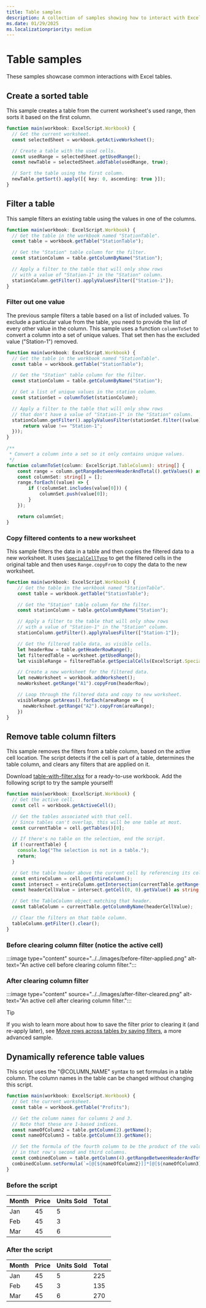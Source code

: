```yaml
---
title: Table samples
description: A collection of samples showing how to interact with Excel tables.
ms.date: 01/29/2025
ms.localizationpriority: medium
---
```


# Table samples

These samples showcase common interactions with Excel tables.

## Create a sorted table

This sample creates a table from the current worksheet's used range, then sorts it based on the first column.

```TypeScript
function main(workbook: ExcelScript.Workbook) {
  // Get the current worksheet.
  const selectedSheet = workbook.getActiveWorksheet();

  // Create a table with the used cells.
  const usedRange = selectedSheet.getUsedRange();
  const newTable = selectedSheet.addTable(usedRange, true);

  // Sort the table using the first column.
  newTable.getSort().apply([{ key: 0, ascending: true }]);
}
```

## Filter a table

This sample filters an existing table using the values in one of the columns.

```TypeScript
function main(workbook: ExcelScript.Workbook) {
  // Get the table in the workbook named "StationTable".
  const table = workbook.getTable("StationTable");

  // Get the "Station" table column for the filter.
  const stationColumn = table.getColumnByName("Station");

  // Apply a filter to the table that will only show rows 
  // with a value of "Station-1" in the "Station" column.
  stationColumn.getFilter().applyValuesFilter(["Station-1"]);
}
```

### Filter out one value

The previous sample filters a table based on a list of included values. To exclude a particular value from the table, you need to provide the list of every other value in the column. This sample uses a function `columnToSet` to convert a column into a set of unique values. That set then has the excluded value ("Station-1") removed.

```TypeScript
function main(workbook: ExcelScript.Workbook) {
  // Get the table in the workbook named "StationTable".
  const table = workbook.getTable("StationTable");

  // Get the "Station" table column for the filter.
  const stationColumn = table.getColumnByName("Station");

  // Get a list of unique values in the station column.
  const stationSet = columnToSet(stationColumn);

  // Apply a filter to the table that will only show rows
  // that don't have a value of "Station-1" in the "Station" column. 
  stationColumn.getFilter().applyValuesFilter(stationSet.filter((value) => {
      return value !== "Station-1";
  }));
}

/**
 * Convert a column into a set so it only contains unique values.
 */
function columnToSet(column: ExcelScript.TableColumn): string[] {
    const range = column.getRangeBetweenHeaderAndTotal().getValues() as string[][];
    const columnSet: string[] = [];
    range.forEach((value) => {
        if (!columnSet.includes(value[0])) {
            columnSet.push(value[0]);
        }
    });

    return columnSet;
}
```

### Copy filtered contents to a new worksheet

This sample filters the data in a table and then copies the filtered data to a new worksheet. It uses [`SpecialCellType`](/javascript/api/office-scripts/excelscript/excelscript.specialcelltype?view=office-scripts) to get the filtered cells in the original table and then uses `Range.copyFrom` to copy the data to the new worksheet.

```TypeScript
function main(workbook: ExcelScript.Workbook) {
    // Get the table in the workbook named "StationTable".
    const table = workbook.getTable("StationTable");

    // Get the "Station" table column for the filter.
    const stationColumn = table.getColumnByName("Station");

    // Apply a filter to the table that will only show rows 
    // with a value of "Station-1" in the "Station" column.
    stationColumn.getFilter().applyValuesFilter(["Station-1"]);

    // Get the filtered table data, as visible cells.
    let headerRow = table.getHeaderRowRange();
    let filteredTable = worksheet.getUsedRange();
    let visibleRange = filteredTable.getSpecialCells(ExcelScript.SpecialCellType.visible); 

    // Create a new worksheet for the filtered data. 
    let newWorksheet = workbook.addWorksheet();
    newWorksheet.getRange("A1").copyFrom(headerRow);

    // Loop through the filtered data and copy to new worksheet.
    visibleRange.getAreas().forEach(areaRange => { 
      newWorksheet.getRange("A2").copyFrom(areaRange);
    })
}
```

## Remove table column filters

This sample removes the filters from a table column, based on the active cell location. The script detects if the cell is part of a table, determines the table column, and clears any filters that are applied on it.

Download [table-with-filter.xlsx](table-with-filter.xlsx) for a ready-to-use workbook. Add the following script to try the sample yourself!

```TypeScript
function main(workbook: ExcelScript.Workbook) {
  // Get the active cell.
  const cell = workbook.getActiveCell();

  // Get the tables associated with that cell.
  // Since tables can't overlap, this will be one table at most.
  const currentTable = cell.getTables()[0];

  // If there's no table on the selection, end the script.
  if (!currentTable) {
    console.log("The selection is not in a table.");
    return;
  }

  // Get the table header above the current cell by referencing its column.
  const entireColumn = cell.getEntireColumn();
  const intersect = entireColumn.getIntersection(currentTable.getRange());
  const headerCellValue = intersect.getCell(0, 0).getValue() as string;

  // Get the TableColumn object matching that header.
  const tableColumn = currentTable.getColumnByName(headerCellValue);

  // Clear the filters on that table column.
  tableColumn.getFilter().clear();
}
```

### Before clearing column filter (notice the active cell)

:::image type="content" source="../../images/before-filter-applied.png" alt-text="An active cell before clearing column filter.":::

### After clearing column filter

:::image type="content" source="../../images/after-filter-cleared.png" alt-text="An active cell after clearing column filter.":::

> [!TIP]
> If you wish to learn more about how to save the filter prior to clearing it (and re-apply later), see [Move rows across tables by saving filters](move-rows-across-tables.md), a more advanced sample.

## Dynamically reference table values

This script uses the "@COLUMN_NAME" syntax to set formulas in a table column. The column names in the table can be changed without changing this script.

```TypeScript
function main(workbook: ExcelScript.Workbook) {
  // Get the current worksheet.
  const table = workbook.getTable("Profits");

  // Get the column names for columns 2 and 3.
  // Note that these are 1-based indices.
  const nameOfColumn2 = table.getColumn(2).getName();
  const nameOfColumn3 = table.getColumn(3).getName();

  // Set the formula of the fourth column to be the product of the values found
  // in that row's second and third columns.
  const combinedColumn = table.getColumn(4).getRangeBetweenHeaderAndTotal();
  combinedColumn.setFormula(`=[@[${nameOfColumn2}]]*[@[${nameOfColumn3}]]`);
}
```

### Before the script

| Month | Price | Units Sold | Total |
|--|--|--|--|
| Jan | 45 | 5 |  |
| Feb | 45 | 3 |  |
| Mar | 45 | 6 |  |

### After the script

| Month | Price | Units Sold | Total |
|--|--|--|--|
| Jan | 45 | 5 | 225 |
| Feb | 45 | 3 | 135 |
| Mar | 45 | 6 | 270 |
